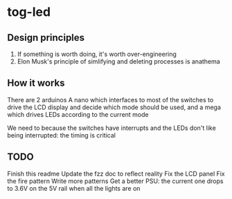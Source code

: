 # tog-led
## Design principles
1) If something is worth doing, it's worth over-engineering
2) Elon Musk's principle of simlifying and deleting processes is anathema

## How it works
There are 2 arduinos
A nano which interfaces to most of the switches to drive the LCD display and decide which mode should be used, and a mega which drives LEDs according to the current mode

We need to because the switches have interrupts and the LEDs don't like being interrupted: the timing is critical

## TODO
Finish this readme
Update the fzz doc to reflect reality
Fix the LCD panel
Fix the fire pattern
Write more patterns
Get a better PSU: the current one drops to 3.6V on the 5V rail when all the lights are on